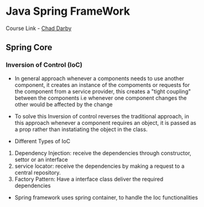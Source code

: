 # Java Spring FrameWork

Course Link - [Chad Darby](https://gale.udemy.com/course/spring-hibernate-tutorial/learn/lecture/36828980#overview)

## Spring Core

### Inversion of Control (IoC)

- In general approach whenever a components needs to use another component, it creates an instance of the compoments or requests for the component from a service provider, this creates a "tight coupling" between the components i.e whenever one component changes the other would be affected by the change
- To solve this Inversion of control reverses the traditional approach, in this approach whenever a component requires an object, it is passed as a prop rather than instatiating the object in the class.

- Different Types of IoC
1. Dependency Injection: receive the dependencies through constructor, settor or an interface
2. service locator: receive the dependencies by making a request to a central repository.
3. Factory Pattern: Have a interface class deliver the required dependencies

- Spring framework uses spring container, to handle the Ioc functionalities


